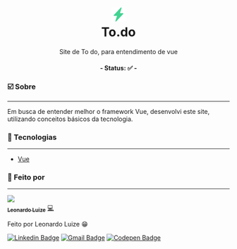 <h1 align="center">
    <img src="./logo.svg" /> <br> 
    To.do
</h1>
<p align="center">Site de To do, para entendimento de vue</p>

<h4 align="center"> 
	- Status: ✅ -
</h4>

### ☑️ Sobre
---

<p>
  Em busca de entender melhor o framework Vue,
  desenvolvi este site, utilizando conceitos 
  básicos da tecnologia.
</p>

### 🔋 Tecnologias
---

- [Vue](https://vuejs.org/)

### 🎲 Feito por
---

<a href="https://github.com/LeonardoLuize">
 <img src="https://avatars.githubusercontent.com/u/74014082?v=4" width="100px;"/>
 <br />
 <sub><b>Leonardo Luize</b></sub></a> <a href="https://github.com/LeonardoLuize" >💻</a>


Feito por Leonardo Luize 😁

[![Linkedin Badge](https://img.shields.io/badge/-Leonardo-blue?style=rounded&logo=Linkedin&logoColor=white&link=https://www.linkedin.com/in/leonardoluize/)](https://www.linkedin.com/in/leonardoluize/) 
[![Gmail Badge](https://img.shields.io/badge/-leonardo.luize2@gmail.com-c14438?style=rounded&logo=Gmail&logoColor=white&link=mailto:leonardo.luize2@gmail.com)](mailto:leonardo.luize2@gmail.com)
[![Codepen Badge](https://img.shields.io/badge/-leonardoluize-020202?style=rounded&logo=Codepen&logoColor=white&link=https://codepen.io/leonardoluize)](https://codepen.io/leonardoluize)

